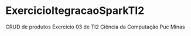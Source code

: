 # ExercicioItegracaoSparkTI2

CRUD de produtos Exercicio 03 de TI2 Ciência da Computação Puc Minas 
